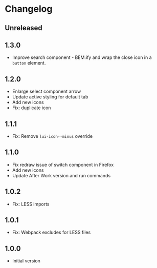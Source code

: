 # Changelog

## Unreleased

## 1.3.0
- Improve search component - BEM:ify and wrap the close icon in a `button` element.

## 1.2.0
- Enlarge select component arrow
- Update active styling for default tab
- Add new icons
- Fix: duplicate icon

## 1.1.1
- Fix: Remove `lui-icon--minus` override

## 1.1.0
- Fix redraw issue of switch component in Firefox
- Add new icons
- Update After Work version and run commands

## 1.0.2
- Fix: LESS imports

## 1.0.1
- Fix: Webpack excludes for LESS files

## 1.0.0
- Initial version
